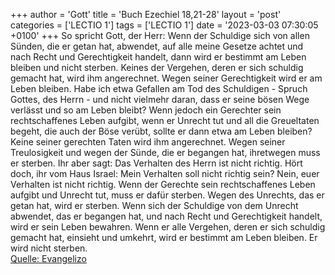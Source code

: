+++
author = 'Gott'
title = 'Buch Ezechiel 18,21-28'
layout = 'post'
categories = ['LECTIO 1']
tags = ['LECTIO 1']
date = '2023-03-03 07:30:05 +0100'
+++
So spricht Gott, der Herr: Wenn der Schuldige sich von allen Sünden, die er getan hat, abwendet, auf alle meine Gesetze achtet und nach Recht und Gerechtigkeit handelt, dann wird er bestimmt am Leben bleiben und nicht sterben.
Keines der Vergehen, deren er sich schuldig gemacht hat, wird ihm angerechnet.<!--more--> Wegen seiner Gerechtigkeit wird er am Leben bleiben.
Habe ich etwa Gefallen am Tod des Schuldigen - Spruch Gottes, des Herrn - und nicht vielmehr daran, dass er seine bösen Wege verlässt und so am Leben bleibt?
Wenn jedoch ein Gerechter sein rechtschaffenes Leben aufgibt, wenn er Unrecht tut und all die Greueltaten begeht, die auch der Böse verübt, sollte er dann etwa am Leben bleiben? Keine seiner gerechten Taten wird ihm angerechnet. Wegen seiner Treulosigkeit und wegen der Sünde, die er begangen hat, ihretwegen muss er sterben.
Ihr aber sagt: Das Verhalten des Herrn ist nicht richtig. Hört doch, ihr vom Haus Israel: Mein Verhalten soll nicht richtig sein? Nein, euer Verhalten ist nicht richtig.
Wenn der Gerechte sein rechtschaffenes Leben aufgibt und Unrecht tut, muss er dafür sterben. Wegen des Unrechts, das er getan hat, wird er sterben.
Wenn sich der Schuldige von dem Unrecht abwendet, das er begangen hat, und nach Recht und Gerechtigkeit handelt, wird er sein Leben bewahren.
Wenn er alle Vergehen, deren er sich schuldig gemacht hat, einsieht und umkehrt, wird er bestimmt am Leben bleiben. Er wird nicht sterben.<br> [Quelle: Evangelizo](https://evangeliumtagfuertag.org/DE/gospel)